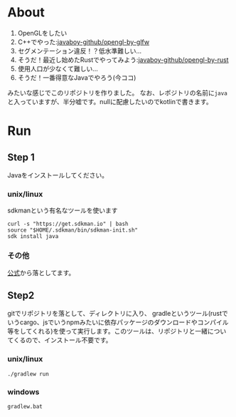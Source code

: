 # About
1. OpenGLをしたい
2. C++でやった:[javaboy-github/opengl-by-glfw](github.com/javaboy-github/opengl-by-glfw)
3. セグメンテーション違反！？低水準難しい...
5. そうだ！最近し始めたRustでやってみよう:[javaboy-github/opengl-by-rust](github.com/javaboy-github/opengl-by-rust)
6. 使用人口が少なくて難しい...
7. そうだ！一番得意なJavaでやろう(今ココ)

みたいな感じでこのリポジトリを作りました。
なお、レポジトリの名前に`java`と入っていますが、半分嘘です。nullに配慮したいのでkotlinで書きます。
# Run
## Step 1
Javaをインストールしてください。
### unix/linux
sdkmanという有名なツールを使います

```
curl -s "https://get.sdkman.io" | bash 
source "$HOME/.sdkman/bin/sdkman-init.sh"
sdk install java
```
### その他
[公式](https://java.com/ja/download/)から落としてます。

## Step2
gitでリポジトリを落として、ディレクトリに入り、
gradleというツール(rustでいうcargo、jsでいうnpmみたいに依存パッケージのダウンロードやコンパイル等をしてくれる)を使って実行します。このツールは、リポジトリと一緒についてくるので、インストール不要です。
### unix/linux
```
./gradlew run
```
### windows
```
gradlew.bat
```
